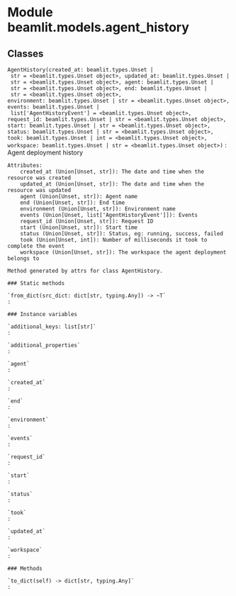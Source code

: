Module beamlit.models.agent_history
===================================

Classes
-------

`AgentHistory(created_at: beamlit.types.Unset | str = <beamlit.types.Unset object>, updated_at: beamlit.types.Unset | str = <beamlit.types.Unset object>, agent: beamlit.types.Unset | str = <beamlit.types.Unset object>, end: beamlit.types.Unset | str = <beamlit.types.Unset object>, environment: beamlit.types.Unset | str = <beamlit.types.Unset object>, events: beamlit.types.Unset | list['AgentHistoryEvent'] = <beamlit.types.Unset object>, request_id: beamlit.types.Unset | str = <beamlit.types.Unset object>, start: beamlit.types.Unset | str = <beamlit.types.Unset object>, status: beamlit.types.Unset | str = <beamlit.types.Unset object>, took: beamlit.types.Unset | int = <beamlit.types.Unset object>, workspace: beamlit.types.Unset | str = <beamlit.types.Unset object>)`
:   Agent deployment history
    
    Attributes:
        created_at (Union[Unset, str]): The date and time when the resource was created
        updated_at (Union[Unset, str]): The date and time when the resource was updated
        agent (Union[Unset, str]): Agent name
        end (Union[Unset, str]): End time
        environment (Union[Unset, str]): Environment name
        events (Union[Unset, list['AgentHistoryEvent']]): Events
        request_id (Union[Unset, str]): Request ID
        start (Union[Unset, str]): Start time
        status (Union[Unset, str]): Status, eg: running, success, failed
        took (Union[Unset, int]): Number of milliseconds it took to complete the event
        workspace (Union[Unset, str]): The workspace the agent deployment belongs to
    
    Method generated by attrs for class AgentHistory.

    ### Static methods

    `from_dict(src_dict: dict[str, typing.Any]) ‑> ~T`
    :

    ### Instance variables

    `additional_keys: list[str]`
    :

    `additional_properties`
    :

    `agent`
    :

    `created_at`
    :

    `end`
    :

    `environment`
    :

    `events`
    :

    `request_id`
    :

    `start`
    :

    `status`
    :

    `took`
    :

    `updated_at`
    :

    `workspace`
    :

    ### Methods

    `to_dict(self) ‑> dict[str, typing.Any]`
    :